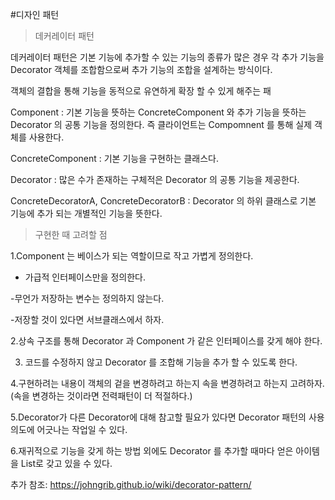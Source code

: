 #디자인 패턴

>데커레이터 패턴

데커레이터 패턴은 기본 기능에 추가할 수 있는 기능의 종류가 많은 경우 각 추가 기능을 Decorator 객체를 조합함으로써 추가 기능의 조합을 설계하는 방식이다.

객체의 결합을 통해 기능을 동적으로 유연하게 확장 할 수 있게 해주는 패

Component : 기본 기능을 뜻하는 ConcreteComponent 와 추가 기능을 뜻하는 Decorator 의 공통 기능을 정의한다. 즉 클라이언트는 Compomnent 를 통해 실제 객체를 사용한다.

ConcreteComponent : 기본 기능을 구현하는 클래스다.

Decorator : 많은 수가 존재하는 구체적은 Decorator 의 공통 기능을 제공한다.

ConcreteDecoratorA, ConcreteDecoratorB : Decorator 의 하위 클래스로 기본 기능에 추가 되는 개별적인 기능을 뜻한다.

>구현한 때 고려할 점

1.Component 는 베이스가 되는 역할이므로 작고 가볍게 정의한다.

- 가급적 인터페이스만을 정의한다.

-무언가 저장하는 변수는 정의하지 않는다.

-저장할 것이 있다면 서브클래스에서 하자.

2.상속 구조를 통해 Decorator 과 Component 가 같은 인터페이스를 갖게 해야 한다.

3. 코드를 수정하지 않고 Decorator 를 조합해 기능을 추가 할 수 있도록 한다.

4.구현하려는 내용이 객체의 겉을 변경하려고 하는지 속을 변경하려고 하는지 고려하자.(속을 변경하는 것이라면 전력패턴이 더 적절하다.)

5.Decorator가 다른 Decorator에 대해 참고할 필요가 있다면 Decorator 패턴의 사용 의도에 어긋나는 작업일 수 있다.

6.재귀적으로 기능을 갖게 하는 방법 외에도 Decorator 를 추가할 때마다 얻은 아이템을 List로 갖고 있을 수 있다.

추가 참조: https://johngrib.github.io/wiki/decorator-pattern/
